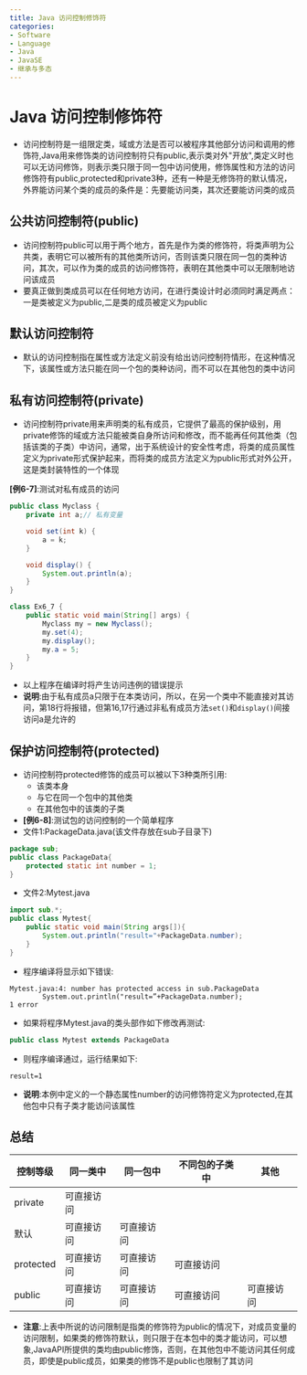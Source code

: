 ```yaml
---
title: Java 访问控制修饰符
categories:
- Software
- Language
- Java
- JavaSE
- 继承与多态
---
```

# Java 访问控制修饰符

- 访问控制符是一组限定类，域或方法是否可以被程序其他部分访问和调用的修饰符,Java用来修饰类的访问控制符只有public,表示类对外"开放",类定义时也可以无访问修饰，则表示类只限于同一包中访问使用，修饰属性和方法的访问修饰符有public,protected和private3种，还有一种是无修饰符的默认情况，外界能访问某个类的成员的条件是：先要能访问类，其次还要能访问类的成员

## 公共访问控制符(public)

- 访问控制符public可以用于两个地方，首先是作为类的修饰符，将类声明为公共类，表明它可以被所有的其他类所访问，否则该类只限在同一包的类种访问，其次，可以作为类的成员的访问修饰符，表明在其他类中可以无限制地访问该成员
- 要真正做到类成员可以在任何地方访问，在进行类设计时必须同时满足两点：一是类被定义为public,二是类的成员被定义为public

## 默认访问控制符

- 默认的访问控制指在属性或方法定义前没有给出访问控制符情形，在这种情况下，该属性或方法只能在同一个包的类种访问，而不可以在其他包的类中访问

## 私有访问控制符(private)

- 访问控制符private用来声明类的私有成员，它提供了最高的保护级别，用private修饰的域或方法只能被类自身所访问和修改，而不能再任何其他类（包括该类的子类）中访问，通常，出于系统设计的安全性考虑，将类的成员属性定义为private形式保护起来，而将类的成员方法定义为public形式对外公开，这是类封装特性的一个体现

**[例6-7]**:测试对私有成员的访问

```java
public class Myclass {
    private int a;// 私有变量

    void set(int k) {
        a = k;
    }

    void display() {
        System.out.println(a);
    }
}

class Ex6_7 {
    public static void main(String[] args) {
        Myclass my = new Myclass();
        my.set(4);
        my.display();
        my.a = 5;
    }
}
```

- 以上程序在编译时将产生访问违例的错误提示
- **说明**:由于私有成员a只限于在本类访问，所以，在另一个类中不能直接对其访问，第18行将报错，但第16,17行通过非私有成员方法`set()`和`display()`间接访问a是允许的

## 保护访问控制符(protected)

- 访问控制符protected修饰的成员可以被以下3种类所引用:
    - 该类本身
    - 与它在同一个包中的其他类
    - 在其他包中的该类的子类
- **[例6-8]**:测试包的访问控制的一个简单程序
- 文件1:PackageData.java(该文件存放在sub子目录下)

```java
package sub;
public class PackageData{
    protected static int number = 1;
}
```

- 文件2:Mytest.java

```java
import sub.*;
public class Mytest{
    public static void main(String args[]){
        System.out.println("result="+PackageData.number);
    }
}
```

- 程序编译将显示如下错误:

```shell
Mytest.java:4: number has protected access in sub.PackageData
		System.out.println("result=”+PackageData.number);
1 error
```

- 如果将程序Mytest.java的类头部作如下修改再测试:

```java
public class Mytest extends PackageData
```

- 则程序编译通过，运行结果如下:

```
result=1
```

- **说明**:本例中定义的一个静态属性number的访问修饰符定义为protected,在其他包中只有子类才能访问该属性

## 总结

| 控制等级  | 同一类中   | 同一包中   | 不同包的子类中 | 其他       |
| --------- | ---------- | ---------- | -------------- | ---------- |
| private   | 可直接访问 |            |                |            |
| 默认      | 可直接访问 | 可直接访问 |                |            |
| protected | 可直接访问 | 可直接访问 | 可直接访问     |            |
| public    | 可直接访问 | 可直接访问 | 可直接访问     | 可直接访问 |

- **注意**:上表中所说的访问限制是指类的修饰符为public的情况下，对成员变量的访问限制，如果类的修饰符默认，则只限于在本包中的类才能访问，可以想象,JavaAPI所提供的类均由public修饰，否则，在其他包中不能访问其任何成员，即使是public成员，如果类的修饰不是public也限制了其访问